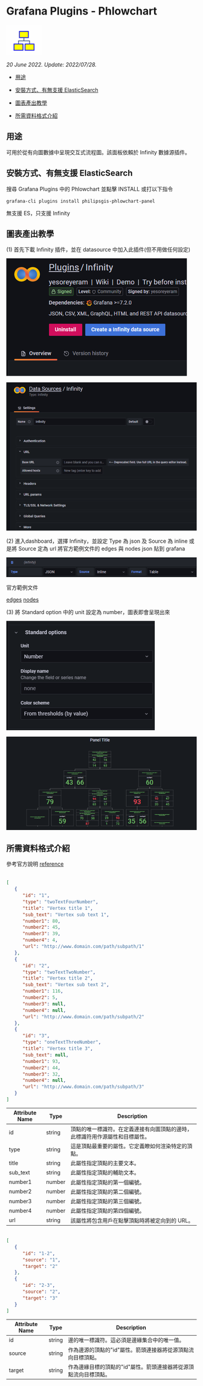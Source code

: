 # Grafana Plugins - Phlowchart

![img](Phlowchart_icon.png)

*20 June 2022. Update: 2022/07/28.*

* [用途](#use)

* [安裝方式、有無支援 ElasticSearch](#install)

* [圖表產出教學](#teach)

* [所需資料格式介紹](#data)

<h2 id="use">用途</h2>

可用於從有向圖數據中呈現交互式流程圖。該面板依賴於 Infinity 數據源插件。

<h2 id="install">安裝方式、有無支援 ElasticSearch</h2>

搜尋 Grafana Plugins 中的 Phlowchart 並點擊 INSTALL 或打以下指令

    grafana-cli plugins install philipsgis-phlowchart-panel

無支援 ES，只支援 Infinity

<h2 id="teach">圖表產出教學</h2>

(1) 首先下載 Infinity 插件，並在 datasource 中加入此插件(但不用做任何設定)

![img](Phlowchart_install.png)

![img](Phlowchart_datasource.png)

(2) 進入dashboard，選擇 Infinity，並設定 Type 為 json 及 Source 為 inline 或是將 Source 定為 url 將官方範例文件的 edges 與 nodes json 貼到 grafana

![](Phlowchart_setting.png)

官方範例文件

[edges](https://raw.githubusercontent.com/philips-labs/grafana-bpm-plugin/main/sample_data/edges.json)
[nodes](https://raw.githubusercontent.com/philips-labs/grafana-bpm-plugin/main/sample_data/nodes.json)

(3) 將 Standard option 中的 unit 設定為 number，圖表即會呈現出來

![img](Phlowchart_setting(2).png)

![img](Phlowchart_sample.png)

<h2 id="data">所需資料格式介紹</h2>

參考官方說明 [reference](https://grafana.com/grafana/plugins/philipsgis-phlowchart-panel/)

```json

[
   {
      "id": "1",
      "type": "twoTextFourNumber",
      "title": "Vertex title 1",
      "sub_text": "Vertex sub text 1",
      "number1": 80,
      "number2": 45,
      "number3": 39,
      "number4": 4,
      "url": "http://www.domain.com/path/subpath/1"
   },
   {
      "id": "2",
      "type": "twoTextTwoNumber",
      "title": "Vertex title 2",
      "sub_text": "Vertex sub text 2",
      "number1": 116,
      "number2": 5,
      "number3": null,
      "number4": null,
      "url": "http://www.domain.com/path/subpath/2"
   },
   {
      "id": "3",
      "type": "oneTextThreeNumber",
      "title": "Vertex title 3",
      "sub_text": null,
      "number1": 93,
      "number2": 44,
      "number3": 32,
      "number4": null,
      "url": "http://www.domain.com/path/subpath/3"
   }
]

```

| Attribute Name | Type | Description |
|----|----|----|
| id | string | 頂點的唯一標識符。在定義連接有向圖頂點的邊時，此標識符用作源屬性和目標屬性。 |
| type | string | 這是頂點最重要的屬性。它定義瞭如何渲染特定的頂點。 |
| title | string | 此屬性指定頂點的主要文本。 |
| sub_text | string | 此屬性指定頂點的輔助文本。 |
| number1 | number | 此屬性指定頂點的第一個編號。 |
| number2 | number | 此屬性指定頂點的第二個編號。 |
| number3 | number | 此屬性指定頂點的第三個編號。 |
| number4 | number | 此屬性指定頂點的第四個編號。 |
| url | string | 該屬性將包含用戶在點擊頂點時將被定向到的 URL。 |


```json

[
   {
      "id": "1-2",
      "source": "1",
      "target": "2"
   },
   {
      "id": "2-3",
      "source": "2",
      "target": "3"
   }
]

```

| Attribute Name | Type | Description |
|----|----|----|
| id | string | 邊的唯一標識符。這必須是邊緣集合中的唯一值。 |
| source | string | 作為邊源的頂點的"id"屬性。箭頭連接器將從源頂點流向目標頂點。 |
| target | string | 作為邊緣目標的頂點的"id"屬性。箭頭連接器將從源頂點流向目標頂點。|
